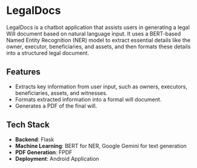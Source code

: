 # LegalDocs

LegalDocs is a chatbot application that assists users in generating a legal Will document based on natural language input. It uses a BERT-based Named Entity Recognition (NER) model to extract essential details like the owner, executor, beneficiaries, and assets, and then formats these details into a structured legal document.

## Features
- Extracts key information from user input, such as owners, executors, beneficiaries, assets, and witnesses.
- Formats extracted information into a formal will document.
- Generates a PDF of the final will.

## Tech Stack
- **Backend**: Flask
- **Machine Learning**: BERT for NER, Google Gemini for text generation
- **PDF Generation**: FPDF
- **Deployment**: Android Application
